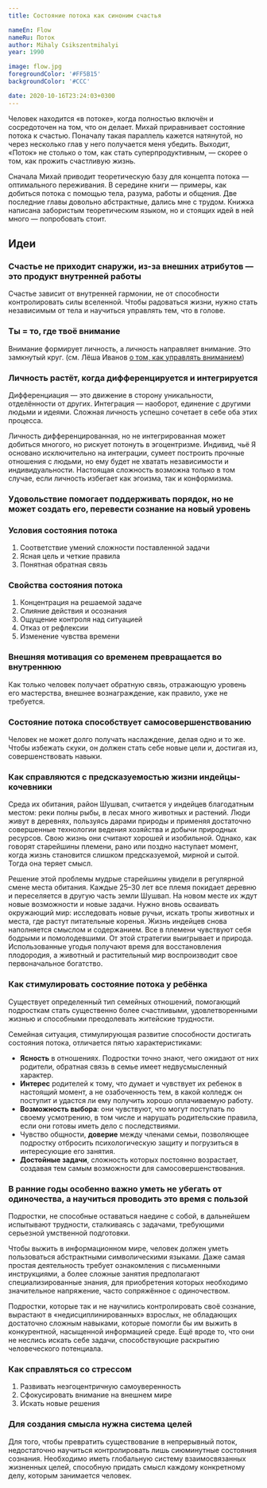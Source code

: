 ```yaml
---
title: Состояние потока как синоним счастья

nameEn: Flow
nameRu: Поток
author: Mihaly Csikszentmihalyi
year: 1990

image: flow.jpg
foregroundColor: '#FF5B15'
backgroundColor: '#CCC'

date: 2020-10-16T23:24:03+0300
---
```


Человек находится «в потоке», когда полностью включён и сосредоточен на том, что он делает. Михай приравнивает состояние потока к счастью. Поначалу такая параллель кажется натянутой, но через несколько глав у него получается меня убедить. Выходит, «Поток» не столько о том, как стать суперпродуктивным, — скорее о том, как прожить счастливую жизнь.

Сначала Михай приводит теоретическую базу для концепта потока — оптимального переживания. В середине книги — примеры, как добиться потока с помощью тела, разума, работы и общения. Две последние главы довольно абстрактные, дались мне с трудом. Книжка написана забористым теоретическим языком, но и стоящих идей в ней много — попробовать стоит.

## Идеи

### Счастье не приходит снаружи, из-за внешних атрибутов — это продукт внутренней работы

Счастье зависит от внутренней гармонии, не от способности контролировать силы вселенной. Чтобы радоваться жизни, нужно стать независимым от тела и научиться управлять тем, что в голове.

### Ты = то, где твоё внимание

Внимание формирует личность, а личность направляет внимание. Это замкнутый круг. (см. Лёша Иванов [о том, как управлять вниманием](https://t.me/ponchiknews/748))

### Личность растёт, когда дифференцируется и интегрируется

Дифференциация — это движение в сторону уникальности, отделённости от других. Интеграция — наоборот, единение с другими людьми и идеями. Сложная личность успешно сочетает в себе оба этих процесса.

Личность дифференцированная, но не интегрированная может добиться многого, но рискует потонуть в эгоцентризме. Индивид, чьё Я основано исключительно на интеграции, сумеет построить прочные отношения с людьми, но ему будет не хватать независимости и индивидуальности. Настоящая сложность возможна только в том случае, если личность избегает как эгоизма, так и конформизма.

### Удовольствие помогает поддерживать порядок, но не может создать его, перевести сознание на новый уровень

### Условия состояния потока

1. Соответствие умений сложности поставленной задачи
2. Ясная цель и четкие правила
3. Понятная обратная связь

### Свойства состояния потока

1. Концентрация на решаемой задаче
2. Слияние действия и осознания
3. Ощущение контроля над ситуацией
4. Отказ от рефлексии
5. Изменение чувства времени

### Внешняя мотивация со временем превращается во внутреннюю

Как только человек получает обратную связь, отражающую уровень его мастерства, внешнее вознаграждение, как правило, уже не требуется.

### Состояние потока способствует самосовершенствованию

Человек не может долго получать наслаждение, делая одно и то же. Чтобы избежать скуки, он должен стать себе новые цели и, достигая из, совершенствовать навыки.

### Как справляются с предсказуемостью жизни индейцы-кочевники

Среда их обитания, район Шушвап, считается у индейцев благодатным местом: реки полны рыбы, в лесах много животных и растений. Люди живут в деревнях, пользуясь дарами природы и применяя достаточно совершенные технологии ведения хозяйства и добычи природных ресурсов. Свою жизнь они считают хорошей и изобильной. Однако, как говорят старейшины племени, рано или поздно наступает момент, когда жизнь становится слишком предсказуемой, мирной и сытой. Тогда она теряет смысл.

Решение этой проблемы мудрые старейшины увидели в регулярной смене места обитания. Каждые 25–30 лет все племя покидает деревню и переселяется в другую часть земли Шушвап. На новом месте их ждут новые возможности и новые задачи. Нужно вновь осваивать окружающий мир: исследовать новые ручьи, искать тропы животных и места, где растут питательные коренья. Жизнь индейцев снова наполняется смыслом и содержанием. Все в племени чувствуют себя бодрыми и помолодевшими. От этой стратегии выигрывает и природа. Использованные угодья получают время для восстановления плодородия, а животный и растительный мир воспроизводит свое первоначальное богатство.

### Как стимулировать состояние потока у ребёнка

Существует определенный тип семейных отношений, помогающий подросткам стать существенно более счастливыми, удовлетворенными жизнью и способными преодолевать житейские трудности.

Семейная ситуация, стимулирующая развитие способности достигать состояния потока, отличается пятью характеристиками:

-   **Ясность** в отношениях. Подростки точно знают, чего ожидают от них родители, обратная связь в семье имеет недвусмысленный характер.
-   **Интерес** родителей к тому, что думает и чувствует их ребенок в настоящий момент, а не озабоченность тем, в какой колледж он поступит и удастся ли ему получить хорошо оплачиваемую работу.
-   **Возможность выбора**: они чувствуют, что могут поступать по своему усмотрению, в том числе и нарушать родительские правила, если они готовы иметь дело с последствиями.
-   Чувство общности, **доверие** между членами семьи, позволяющее подростку отбросить психологическую защиту и погрузиться в интересующие его занятия.
-   **Достойные задачи**, сложность которых постоянно возрастает, создавая тем самым возможности для самосовершенствования.

### В ранние годы особенно важно уметь не убегать от одиночества, а научиться проводить это время с пользой

Подростки, не способные оставаться наедине с собой, в дальнейшем испытывают трудности, сталкиваясь с задачами, требующими серьезной умственной подготовки.

Чтобы выжить в информационном мире, человек должен уметь пользоваться абстрактными символическими языками. Даже самая простая деятельность требует ознакомления с письменными инструкциями, а более сложные занятия предполагают специализированные знания, для приобретения которых необходимо значительное напряжение, часто сопряжённое с одиночеством.

Подростки, которые так и не научились контролировать своё сознание, вырастают в «недисциплинированных» взрослых, не обладающих достаточно сложным навыками, которые помогли бы им выжить в конкурентной, насыщенной информацией среде. Ещё вроде то, что они не неслись искать себе задачи, способствующие раскрытию человеческого потенциала.

### Как справляться со стрессом

1. Развивать неэгоцентричную самоуверенность
2. Сфокусировать внимание на внешнем мире
3. Искать новые решения

### Для создания смысла нужна система целей

Для того, чтобы превратить существование в непрерывный поток, недостаточно научиться контролировать лишь сиюминутные состояния сознания. Необходимо иметь глобальную систему взаимосвязанных жизненных целей, способную придать смысл каждому конкретному делу, которым занимается человек.
